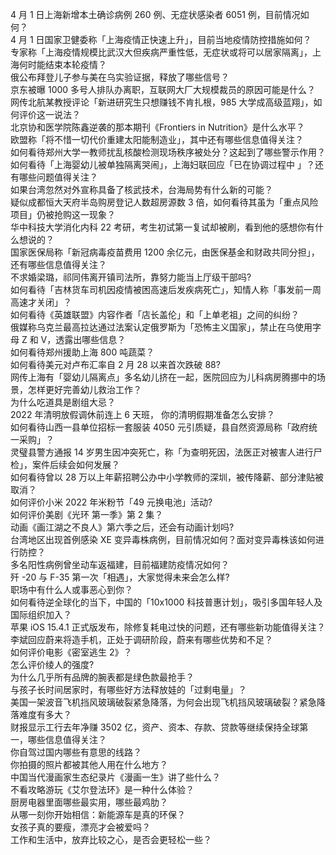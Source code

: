 4 月 1 日上海新增本土确诊病例 260 例、无症状感染者 6051 例，目前情况如何？  
4 月 1 日国家卫健委称「上海疫情正快速上升」，目前当地疫情防控措施如何？  
专家称「上海疫情规模比武汉大但疾病严重性低，无症状或将可以居家隔离」，上海何时能结束本轮疫情？  
俄公布拜登儿子参与美在乌实验证据，释放了哪些信号？  
京东被曝 1000 多号人排队办离职，互联网大厂大规模裁员的原因可能是什么？  
网传北航某教授评论「新进研究生只想赚钱不肯扎根，985 大学成高级蓝翔」，如何评价这一说法？  
北京协和医学院陈鑫逆袭的那本期刊《Frontiers in Nutrition》是什么水平？  
欧盟称「将不惜一切代价重建太阳能制造业」，其中还有哪些信息值得关注？  
如何看待郑州大学一教师扰乱核酸检测现场秩序被处分？这起到了哪些警示作用？  
如何看待「上海婴幼儿被单独隔离哭闹」，上海妇联回应「已在协调过程中 」？还有哪些问题值得关注？  
如果台湾忽然对外宣称具备了核武技术，台海局势有什么新的可能？  
疑似成都恒大天府半岛购房登记人数超房源数 3 倍，如何看待其虽为「重点风险项目」仍被抢购这一现象？  
华中科技大学消化内科 22 考研，考生初试第一复试却被刷，看到他的感想你有什么想说的？  
国家医保局称「新冠病毒疫苗费用 1200 余亿元，由医保基金和财政共同分担」，还有哪些信息值得关注？  
不求婚梁璐，祁同伟离开镇司法所，靠努力能当上厅级干部吗?  
如何看待「吉林货车司机因疫情被困高速后发疾病死亡」，知情人称「事发前一周高速才关闭」？  
如何看待《英雄联盟》内容作者「店长盖伦」和「上单老祖」之间的纠纷？  
俄媒称乌克兰最高拉达通过法案认定俄罗斯为「恐怖主义国家」，禁止在乌使用字母 Z 和 V，透露出哪些信息？  
如何看待郑州援助上海 800 吨蔬菜？  
如何看待美元对卢布汇率自 2 月 28 以来首次跌破 88?  
网传上海有「婴幼儿隔离点」多名幼儿挤在一起，医院回应为儿科病房腾挪中的场景，怎样更好完善幼儿救治工作？  
为什么吃道具是剧组大忌？  
2022 年清明放假调休前连上 6 天班， 你的清明假期准备怎么安排？  
如何看待山西一县单位招标一套服装 4050 元引质疑，县自然资源局称「政府统一采购」？  
灵璧县警方通报 14 岁男生因冲突死亡，称「为查明死因，法医正对被害人进行尸检」，案件后续会如何发展？  
如何看待曾以 28 万以上年薪招聘公办中小学教师的深圳，被传降薪、部分津贴被取消？  
如何评价小米 2022 年米粉节「49 元换电池」活动?  
如何评价美剧《光环 第一季》第 2 集？  
动画《画江湖之不良人》第六季之后，还会有动画计划吗?  
台湾地区出现首例感染 XE 变异毒株病例，目前情况如何？面对变异毒株该如何进行防控？  
多名阳性病例曾坐动车返福建，目前福建防疫情况如何？  
歼 -20 与 F-35 第一次「相遇」，大家觉得未来会怎么样?  
职场中有什么人或事恶心到你？  
如何看待逆全球化的当下，中国的「10x1000 科技普惠计划」，吸引多国年轻人及国际组织加入？  
苹果 iOS 15.4.1 正式版发布，除修复耗电过快的问题，还有哪些新功能值得关注？  
李斌回应蔚来将造手机，正处于调研阶段，蔚来有哪些优势和不足？  
如何评价电影《密室逃生 2》？  
怎么评价绫人的强度?  
为什么几乎所有品牌的腕表都是绿色款最抢手？  
与孩子长时间居家时，有哪些好方法释放娃的「过剩电量」？  
美国一架波音飞机挡风玻璃破裂紧急降落，为何会出现飞机挡风玻璃破裂？紧急降落难度有多大？  
财报显示工行去年净赚 3502 亿，资产、资本、存款、贷款等继续保持全球第一，哪些信息值得关注？  
你自驾过国内哪些有意思的线路？  
你拍摄的照片都被其他人用在什么地方？  
中国当代漫画家生态纪录片《漫画一生》讲了些什么？  
不看攻略游玩《艾尔登法环》是一种什么体验？  
厨房电器里面哪些最实用，哪些最鸡肋？  
从哪一刻你开始相信：新能源车是真的环保？  
女孩子真的要瘦，漂亮才会被爱吗？  
工作和生活中，放弃比较之心，是否会更轻松一些？  
